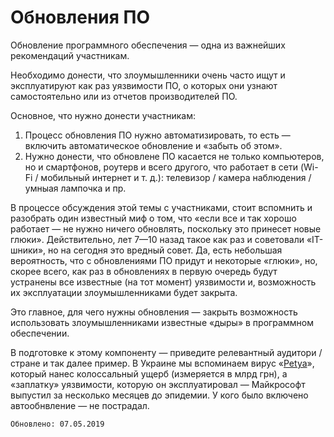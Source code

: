 # Обновления ПО

Обновление программного обеспечения — одна из важнейших рекомендаций участникам.

Необходимо донести, что злоумышленники очень часто ищут и эксплуатируют как раз уязвимости ПО, о которых они узнают самостоятельно или из отчетов производителей ПО.

Основное, что нужно донести участникам:
1. Процесс обновления ПО нужно автоматизировать, то есть — включить автоматическое обновление и «забыть об этом».
2. Нужно донести, что обновлене ПО касается не только компьютеров, но и смартфонов, роутерв и всего другого, что работает в сети (Wi-Fi / мобильный интернет и т. д.): телевизор / камера наблюдения / умныая лампочка и пр.

В процессе обсуждения этой темы с участниками, стоит вспомнить и разобрать один известный миф о том, что «если все и так хорошо работает — не нужно ничего обновлять, поскольку это принесет новые глюки». Действительно, лет 7—10 назад такое как раз и советовали «IT-шники», но на сегодня это вредный совет. Да, есть небольшая вероятность, что с обновлениями ПО придут и некоторые «глюки», но, скорее всего, как раз в обновлениях в первую очередь будут устранены все известные (на тот момент) уязвимости и, возможность их эксплуатации злоумышленниками будет закрыта.

Это главное, для чего нужны обновления — закрыть возможность использовать злоумышленниками известные «дыры» в программном обеспечении.

В подготовке к этому компоненту — приведите релевантный аудитори / стране и так далее пример. В Украине мы вспоминаем вирус «[Petya](https://ru.wikipedia.org/wiki/Petya)», который нанес колоссальный ущерб (измеряется в млрд грн), а «заплатку» уязвимости, которую он эксплуатировал — Майкрософт выпустил за несколько месяцев до эпидемии. У кого было включено автообнвление — не пострадал.

`Обновлено: 07.05.2019`
